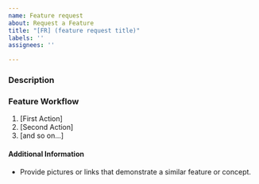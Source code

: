 ```yaml
---
name: Feature request
about: Request a Feature
title: "[FR] (feature request title)"
labels: ''
assignees: ''

---
```


<!--

Do you want to ask a question? Are you looking for support? Please don't post here. Instead please use one of the support links at https://github.com/ccccmagicboy/Marlin_fw_action/issues/new/choose

-->

### Description

<!-- Description of the requested feature -->

### Feature Workflow

<!-- Please describe the feature's behavior, user interaction, etc. -->

1. [First Action]
2. [Second Action]
3. [and so on...]

#### Additional Information

* Provide pictures or links that demonstrate a similar feature or concept.


